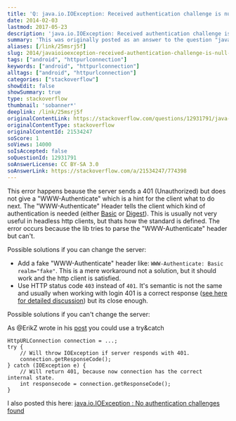 ```yaml
---
title: 'Q: java.io.IOException: Received authentication challenge is null in ICS 4.0.3'
date: 2014-02-03
lastmod: 2017-05-23
description: 'java.io.IOException: Received authentication challenge is null in ICS 4.0.3'
summary: 'This was originally posted as an answer to the question "java.io.IOException: Received authentication challenge is null in ICS 4.0.3" on stackoverflow.com.'
aliases: [/link/25msrj5f]
slug: 2014/javaioioexception-received-authentication-challenge-is-null-in-ics-403
tags: ["android", "httpurlconnection"]
keywords: ["android", "httpurlconnection"]
alltags: ["android", "httpurlconnection"]
categories: ["stackoverflow"]
showEdit: false
showSummary: true
type: stackoverflow
thumbnail: 'sobanner*'
deeplink: /link/25msrj5f
originalContentLink: https://stackoverflow.com/questions/12931791/java-io-ioexception-received-authentication-challenge-is-null-in-ics-4-0-3
originalContentType: stackoverflow
originalContentId: 21534247
soScore: 1
soViews: 14000
soIsAccepted: false
soQuestionId: 12931791
soAnswerLicense: CC BY-SA 3.0
soAnswerLink: https://stackoverflow.com/a/21534247/774398
---
```

This error happens beause the server sends a 401 (Unauthorized) but does not give a "WWW-Authenticate" which is a hint for the client what to do next. The "WWW-Authenticate" Header tells the client which kind of authentication is needed (either [Basic](http://en.wikipedia.org/wiki/Basic_access_authentication) or [Digest](http://en.wikipedia.org/wiki/Digest_access_authentication)). This is usually not very useful in headless http clients, but thats how the standard is defined. The error occurs because the lib tries to parse the "WWW-Authenticate" header but can't.

Possible solutions if you can change the server:

*   Add a fake "WWW-Authenticate" header like: `WWW-Authenticate: Basic realm="fake"`. This is a mere workaround not a solution, but it should work and the http client is satisfied.
*   Use HTTP status code `403` instead of `401`. It's semantic is not the same and usually when working with login 401 is a correct response ([see here for detailed discussion](https://stackoverflow.com/questions/3297048/403-forbidden-vs-401-unauthorized-http-responses)) but its close enough.

Possible solutions if you can't change the server:

As @ErikZ wrote in his [post](https://stackoverflow.com/questions/12931791/java-io-ioexception-received-authentication-challenge-is-null-in-ics-4-0-3) you could use a try&catch

```
HttpURLConnection connection = ...;
try {
    // Will throw IOException if server responds with 401.
    connection.getResponseCode(); 
} catch (IOException e) {
    // Will return 401, because now connection has the correct internal state.
    int responsecode = connection.getResponseCode(); 
}

```

I also posted this here: [java.io.IOException : No authentication challenges found](https://stackoverflow.com/questions/17121213/java-io-ioexception-no-authentication-challenges-found/21534175#21534175)
